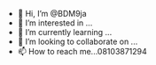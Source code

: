 - 👋 Hi, I’m @BDM9ja
- 👀 I’m interested in ...
- 🌱 I’m currently learning ...
- 💞️ I’m looking to collaborate on ...
- 📫 How to reach me...08103871294

<!---
BDM9ja/BDM9ja is a ✨ special ✨ repository because its `README.md` (this file) appears on your GitHub profile.
You can click the Preview link to take a look at your changes.
--->
